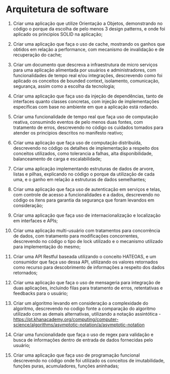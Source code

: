 # Arquitetura de software 

1. Criar uma aplicação que utilize Orientação a Objetos, demonstrando no código o porque da escolha de pelo menos 3 design patterns, e onde foi aplicado os principios SOLID na aplicação;

1. Criar uma aplicação que faça o uso de cache, mostrando os ganhos que obtidos em relação a performance, com mecanismo de invalidação e de recuperação do cache;

1. Criar um documento que descreva a infraestrutura de micro serviços para uma aplicação alimentada por usuários e administradores, com funcionalidades de tempo real e/ou integrações, descrevendo como foi aplicado os conceitos de bounded context, isolamento, comunicação, segurança, assim como a escolha da tecnologia;

1. Criar uma aplicação que faça uso da injeção de dependências, tanto de interfaces quanto classes concretas, com injeção de implementações especificas com base no ambiente em que a aplicação está rodando.

1. Criar uma funcionalidade de tempo real que faça uso de computação reativa, consumindo eventos de pelo menos duas fontes, com tratamento de erros, descrevendo no código os cuidados tomados para atender os principios descritos no manifesto reativo;

1. Criar uma aplicação que faça uso de computação distribuída, descrevendo no código os detalhes de implementação a respeito dos conceitos utilizados, como tolerancia a falhas, alta disponibilidade, balanceamento de carga e escalabilidade;

1. Criar uma aplicação implementando estruturas de dados de arvore, listas e pilhas, explicando no código o porque da utilização de cada uma, e o ganho em relação a estruturas de dados semelhantes;

1. Criar uma aplicação que faça uso de autenticação em serviços e telas, com controle de acesso a funcionalidades e a dados, descrevendo no código os itens para garantia da segurança que foram levandos em consideração;

1. Criar uma aplicação que faça uso de internacionalização e localização em interfaces e APIs;

1. Criar uma aplicação multi-usuário com tratamentos para concorrência de dados, com tratamento para modificações concorrentes, descrevendo no código o tipo de lock utilizado e o mecanismo utilizado para implementação do mesmo;

1. Criar uma API Restful baseada utilizando o conceito HATEOAS, e um consumidor que faça uso dessa API, utilizando os valores retornados como recurso para descobrimento de informações a respeito dos dados retornados;

1. Criar uma aplicação que faça o uso de mensageria para integração de duas aplicações, incluindo filas para tratamento de erros, retentativas e feedbacks para o usuário;

1. Criar um algoritmo levando em consideração a complexidade do algoritmo, descrevendo no codigo fonte a comparação do algoritmo utilizado com as demais alternativas, utilizando a notação assintótica - https://pt.khanacademy.org/computing/computer-science/algorithms/asymptotic-notation/a/asymptotic-notation

1. Criar uma funcionalidade que faça o uso de regex para validação e busca de informações dentro de entrada de dados fornecidas pelo usuário;

1. Criar uma aplicação que faça uso de programação funcional descrevendo no código onde foi utilizado os conceitos de imutabilidade, funções puras, acumuladores, funções aninhadas;
